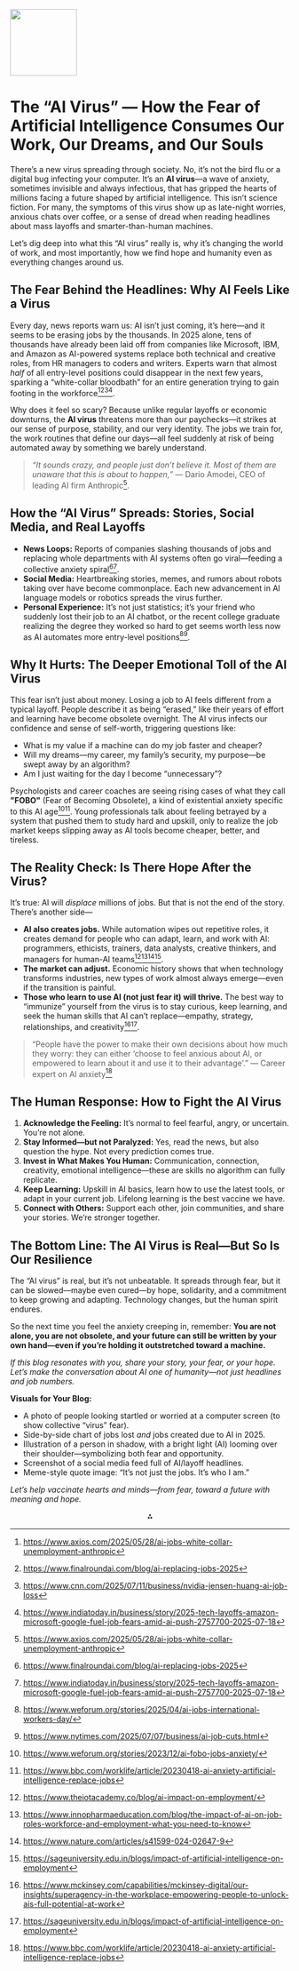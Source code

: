 <img src="https://r2cdn.perplexity.ai/pplx-full-logo-primary-dark%402x.png" class="logo" width="120"/>

# The “AI Virus” — How the Fear of Artificial Intelligence Consumes Our Work, Our Dreams, and Our Souls

There’s a new virus spreading through society. No, it’s not the bird flu or a digital bug infecting your computer. It’s an **AI virus**—a wave of anxiety, sometimes invisible and always infectious, that has gripped the hearts of millions facing a future shaped by artificial intelligence. This isn’t science fiction. For many, the symptoms of this virus show up as late-night worries, anxious chats over coffee, or a sense of dread when reading headlines about mass layoffs and smarter-than-human machines.

Let’s dig deep into what this “AI virus” really is, why it’s changing the world of work, and most importantly, how we find hope and humanity even as everything changes around us.

## The Fear Behind the Headlines: Why AI Feels Like a Virus

Every day, news reports warn us: AI isn’t just coming, it’s here—and it seems to be erasing jobs by the thousands. In 2025 alone, tens of thousands have already been laid off from companies like Microsoft, IBM, and Amazon as AI-powered systems replace both technical and creative roles, from HR managers to coders and writers. Experts warn that almost *half* of all entry-level positions could disappear in the next few years, sparking a “white-collar bloodbath” for an entire generation trying to gain footing in the workforce[^1][^2][^3][^4].

Why does it feel so scary? Because unlike regular layoffs or economic downturns, the **AI virus** threatens more than our paychecks—it strikes at our sense of purpose, stability, and our very identity. The jobs we train for, the work routines that define our days—all feel suddenly at risk of being automated away by something we barely understand.

> *“It sounds crazy, and people just don’t believe it. Most of them are unaware that this is about to happen,”* — Dario Amodei, CEO of leading AI firm Anthropic[^1].

## How the “AI Virus” Spreads: Stories, Social Media, and Real Layoffs

- **News Loops:** Reports of companies slashing thousands of jobs and replacing whole departments with AI systems often go viral—feeding a collective anxiety spiral[^2][^4].
- **Social Media:** Heartbreaking stories, memes, and rumors about robots taking over have become commonplace. Each new advancement in AI language models or robotics spreads the virus further.
- **Personal Experience:** It’s not just statistics; it’s your friend who suddenly lost their job to an AI chatbot, or the recent college graduate realizing the degree they worked so hard to get seems worth less now as AI automates more entry-level positions[^5][^6].


## Why It Hurts: The Deeper Emotional Toll of the AI Virus

This fear isn’t just about money. Losing a job to AI feels different from a typical layoff. People describe it as being “erased,” like their years of effort and learning have become obsolete overnight. The AI virus infects our confidence and sense of self-worth, triggering questions like:

- What is my value if a machine can do my job faster and cheaper?
- Will my dreams—my career, my family’s security, my purpose—be swept away by an algorithm?
- Am I just waiting for the day I become “unnecessary”?

Psychologists and career coaches are seeing rising cases of what they call **"FOBO"** (Fear of Becoming Obsolete), a kind of existential anxiety specific to this AI age[^7][^8]. Young professionals talk about feeling betrayed by a system that pushed them to study hard and upskill, only to realize the job market keeps slipping away as AI tools become cheaper, better, and tireless.

## The Reality Check: Is There Hope After the Virus?

It’s true: AI will *displace* millions of jobs. But that is not the end of the story. There’s another side—

- **AI also creates jobs.** While automation wipes out repetitive roles, it creates demand for people who can adapt, learn, and work with AI: programmers, ethicists, trainers, data analysts, creative thinkers, and managers for human-AI teams[^9][^10][^11][^12].
- **The market can adjust.** Economic history shows that when technology transforms industries, new types of work almost always emerge—even if the transition is painful.
- **Those who learn to use AI (not just fear it) will thrive.** The best way to “immunize” yourself from the virus is to stay curious, keep learning, and seek the human skills that AI can’t replace—empathy, strategy, relationships, and creativity[^13][^12].

> “People have the power to make their own decisions about how much they worry: they can either ‘choose to feel anxious about AI, or empowered to learn about it and use it to their advantage’.” — Career expert on AI anxiety[^8]

## The Human Response: How to Fight the AI Virus

1. **Acknowledge the Feeling:** It’s normal to feel fearful, angry, or uncertain. You’re not alone.
2. **Stay Informed—but not Paralyzed:** Yes, read the news, but also question the hype. Not every prediction comes true.
3. **Invest in What Makes You Human:** Communication, connection, creativity, emotional intelligence—these are skills no algorithm can fully replicate.
4. **Keep Learning:** Upskill in AI basics, learn how to use the latest tools, or adapt in your current job. Lifelong learning is the best vaccine we have.
5. **Connect with Others:** Support each other, join communities, and share your stories. We’re stronger together.

## The Bottom Line: The AI Virus is Real—But So Is Our Resilience

The “AI virus” is real, but it’s not unbeatable. It spreads through fear, but it can be slowed—maybe even cured—by hope, solidarity, and a commitment to keep growing and adapting. Technology changes, but the human spirit endures.

So the next time you feel the anxiety creeping in, remember: **You are not alone, you are not obsolete, and your future can still be written by your own hand—even if you’re holding it outstretched toward a machine.**

*If this blog resonates with you, share your story, your fear, or your hope. Let’s make the conversation about AI one of humanity—not just headlines and job numbers.*

**Visuals for Your Blog:**

- A photo of people looking startled or worried at a computer screen (to show collective “virus” fear).
- Side-by-side chart of jobs lost *and* jobs created due to AI in 2025.
- Illustration of a person in shadow, with a bright light (AI) looming over their shoulder—symbolizing both fear and opportunity.
- Screenshot of a social media feed full of AI/layoff headlines.
- Meme-style quote image: “It’s not just the jobs. It’s who I am.”

*Let’s help vaccinate hearts and minds—from fear, toward a future with meaning and hope.*

<div style="text-align: center">⁂</div>

[^1]: https://www.axios.com/2025/05/28/ai-jobs-white-collar-unemployment-anthropic

[^2]: https://www.finalroundai.com/blog/ai-replacing-jobs-2025

[^3]: https://www.cnn.com/2025/07/11/business/nvidia-jensen-huang-ai-job-loss

[^4]: https://www.indiatoday.in/business/story/2025-tech-layoffs-amazon-microsoft-google-fuel-job-fears-amid-ai-push-2757700-2025-07-18

[^5]: https://www.weforum.org/stories/2025/04/ai-jobs-international-workers-day/

[^6]: https://www.nytimes.com/2025/07/07/business/ai-job-cuts.html

[^7]: https://www.weforum.org/stories/2023/12/ai-fobo-jobs-anxiety/

[^8]: https://www.bbc.com/worklife/article/20230418-ai-anxiety-artificial-intelligence-replace-jobs

[^9]: https://www.theiotacademy.co/blog/ai-impact-on-employment/

[^10]: https://www.innopharmaeducation.com/blog/the-impact-of-ai-on-job-roles-workforce-and-employment-what-you-need-to-know

[^11]: https://www.nature.com/articles/s41599-024-02647-9

[^12]: https://sageuniversity.edu.in/blogs/impact-of-artificial-intelligence-on-employment

[^13]: https://www.mckinsey.com/capabilities/mckinsey-digital/our-insights/superagency-in-the-workplace-empowering-people-to-unlock-ais-full-potential-at-work

[^14]: https://www.pwc.com/gx/en/issues/artificial-intelligence/job-barometer/2025/report.pdf

[^15]: https://en.wikipedia.org/wiki/Influenza_A_virus

[^16]: https://www.woah.org/fileadmin/Home/eng/Publications_\&_Documentation/docs/pdf/A_71_SG_12_CS3E.pdf

[^17]: https://www.aphis.usda.gov/sites/default/files/avian-influenza-case-definition.pdf

[^18]: https://www.iotforall.com/impact-of-artificial-intelligence-job-losses

[^19]: https://www.pirbright.ac.uk/our-science/viruses/avian-influenza-virus

[^20]: https://economictimes.com/magazines/panache/nexus-author-yuval-noah-harari-warns-of-ais-deeper-emotional-threat-beyond-job-loss-the-danger-is-enormous-/articleshow/121547924.cms

